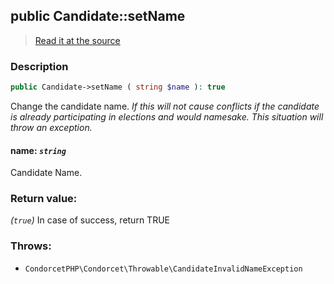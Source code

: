 ## public Candidate::setName

> [Read it at the source](https://github.com/julien-boudry/Condorcet/blob/master/src/Candidate.php#L62)

### Description    

```php
public Candidate->setName ( string $name ): true
```

Change the candidate name.
*If this will not cause conflicts if the candidate is already participating in elections and would namesake. This situation will throw an exception.*
    

#### **name:** *```string```*   
Candidate Name.    


### Return value:   

*(```true```)* In case of success, return TRUE



### Throws:   

* ```CondorcetPHP\Condorcet\Throwable\CandidateInvalidNameException```
